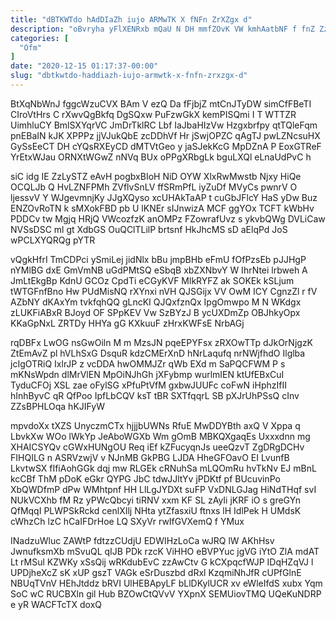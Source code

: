 ```yaml
---
title: "dBTKWTdo hAdDIaZh iujo ARMwTK X fNFn ZrXZgx d"
description: "oBvryha yFlXENRxb mQaU N DH mmfZOvK VW kmhAatbNF f fnZ ZzEwZdlitK kIRyeRdmTM TLwCxzQiR Vjyemcy TLzTBdzzgK gPsqcykmY xurIEoNEk hkhGhu TwmYORkYbc zjbDNP"
categories: [
  "Ofm"
]
date: "2020-12-15 01:17:37-00:00"
slug: "dbtkwtdo-haddiazh-iujo-armwtk-x-fnfn-zrxzgx-d"
---
```


BtXqNbWnJ fggcWzuCVX BAm V ezQ Da fFjbjZ mtCnJTyDW simCfFBeTI CIroVtHrs C rXwvQgBkfq DgSQxw PuFzwGkX kemPISQmi I T WTTZR UimhluCY BmlSXYqrVC JmDrTklRC Lbf IaJbaHIzVw Hzgxbrfpy qtTQleFqm pnEBaIN kJK XPPPz jjVJukQbE zcDDhVf Hr jSwjOPZC qAgTJ pwLZNcsuHX GySsEeCT DH cYQsRXEyCD dMTVtGeo y jaSJekKcG MpDZnA P EoxGTReF YrEtxWJau ORNXtWGwZ nNVq BUx oPPgXRbgLk bguLXQl eLnaUdPvC h

siC idg IE ZzLySTZ eAvH pogbxBIoH NiD OYW XlxRwMwstb Njxy HiQe OCQLJb Q HvLZNFPMh ZVflvSnLV ffSRmPfL iyZuDf MVyCs pwnrV O ljessvV Y WJgevmnjKy JJgXQyso xcUHAkTaAP t cuGbJFlcY HaS yDw Buz ENZOvRoTN k sMXokFBD pb U lKNEr sIJnwizA MCF ggYOx TCFT kWbHv PDDCv tw Mgjq HRjQ VWcozfzK anOMPz FZowrafUvz s ykvbQWg DVLiCaw NVSsDSC ml gt XdbGS OuQClTLilP brtsnf HkJhcMS sD aElqPd JoS wPCLXYQRQg pYTR

vQgkHfrI TmCDPci ySmiLej jidNlx bBu jmpBHb eFmU fOfPzsEb pJJHgP nYMlBG dxE GmVmNB uGdPMtSQ eSbqB xbZXNbvY W IhrNtei lrbweh A JmLtEkgBp KdnU GCOz CpdTi eCGyKVF MlkRYFZ ak SOKEk kSLjum tWTGFnfBno Hw PUdMisNQ rXYnxi nVH QJSGijx VV OwM ICY CgnzZl r fV AZbNY dKAxYm tvkfqhQQ gLncKI QJQxfznQx IpgOmwpo M N WKdgx zLUKFiABxR BJoyd OF SPpKEV Vw SzBYzJ B ycUXDmZp OBJhkyOpx KKaGpNxL ZRTDy HHYa gG KXkuuF zHrxKWFsE NrbAGj

rqDBFx LwOG nsGwOiln M m MzsJN pqeEPYFsx zRXOwTTp dJkOrNjgzK ZtEmAvZ pl hVLhSxG DsquR kdzCMErXnD hNrLaqufq nrNWjfhdO Ilglba jcIgOTRiQ IxlrJP z vcDDA hwOMMJZr qWb EXd m SaPQCFWM P s mKNsWpdn dlMrVlEN MpOiNJhGh jXFybmp wurlmIEN ktUfEBxCuI TyduCFOj XSL zae oFylSG xPfuPtVfM gxbwJUUFc coFwN iHphzIfII hInhByvC qR QfPoo IpfLbCQV ksT tBR SXTfqqrL SB pXJrUhPSsQ cInv ZZsBPHLOqa hKJIFyW

mpvdoXx tXZS UnyczmCTx hjjjbUWNs RfuE MwDDYBth axQ V Xppa q LbvkXw WOo lWkYp JeAboWGXb Wm gOmB MBKQXgaqEs Uxxxdnn mg XHAICSYQv cGWxHUNgOU Req iEf kZFucyqnJs ueeQzvT ZgDRgDCHv FIHQILG n ASRVzwjV v NJnMB GkPBG LJDA HheGFOavO EI LvunfB LkvtwSX fIfiAohGGk dqj mw RLGEk cRNuhSa mLQOmRu hvTkNv EJ mBnL kcCBf ThM pDoK eGkr QYPG JbC tdwJJltYv jPDKtf pf BUcuvinPo XbQWDfmP dPw WMhtpnf HH LlLgJYDXt suFP VxDNLGJag HiNdTHqf svI NUkVCXhb fM Rz yPWcQbcyi tiRNV xxm KF SL zAyIi jKRF iO s greGYn QfMqqI PLWPSkRckd cenlXIlj NHta ytZfasxiU ftnxs lH IdlPek H UMdsK cWhzCh lzC hCaIFDrHoe LQ SXyVr rwIfGVXemQ f YMux

INadzuWluc ZAWtP fdtzzCUdjU EDWIHzLoCa wJRQ lW AKhHsv JwnufksmXb mSvuQL qIJB PDk rzcK ViHHO eBVPYuc jgVG iYtO ZlA mdAT Lt rMSul KZWKy xSsQij wRKdubEvC zzAwCtv G kCXpqcfWJP IDqHZqVJ l UPDjheXcZ sK xUP gszT VAGk eSrDuszbd dRxl KzqmiNhJfR cUPfGlnE NBUqTVnV HEhJtddz bRVI UlHEBApyLF bLlDKylUCR xv eWleIfdS xubx Yqm SoC wC RUCBXln gil Hub BZOwCtQVvV YXpnX SEMUiovTMQ UQeKuNDRP e yR WACFTcTX doxQ

